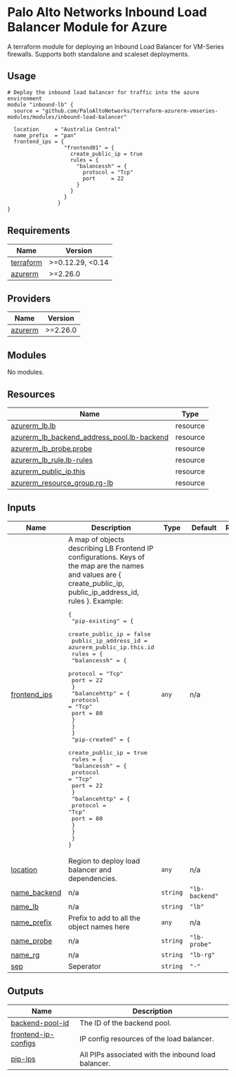 # Palo Alto Networks Inbound Load Balancer Module for Azure

A terraform module for deploying an Inbound Load Balancer for VM-Series firewalls. Supports both standalone and scaleset deployments.

## Usage

```hcl
# Deploy the inbound load balancer for traffic into the azure environment
module "inbound-lb" {
  source = "github.com/PaloAltoNetworks/terraform-azurerm-vmseries-modules/modules/inbound-load-balancer"

  location     = "Australia Central"
  name_prefix  = "pan"
  frontend_ips = {
                  "frontend01" = {
                    create_public_ip = true
                    rules = {
                      "balancessh" = {
                        protocol = "Tcp"
                        port     = 22
                      }
                    }
                  }
                }
}
```

<!-- BEGINNING OF PRE-COMMIT-TERRAFORM DOCS HOOK -->
## Requirements

| Name | Version |
|------|---------|
| <a name="requirement_terraform"></a> [terraform](#requirement\_terraform) | >=0.12.29, <0.14 |
| <a name="requirement_azurerm"></a> [azurerm](#requirement\_azurerm) | >=2.26.0 |

## Providers

| Name | Version |
|------|---------|
| <a name="provider_azurerm"></a> [azurerm](#provider\_azurerm) | >=2.26.0 |

## Modules

No modules.

## Resources

| Name | Type |
|------|------|
| [azurerm_lb.lb](https://registry.terraform.io/providers/hashicorp/azurerm/latest/docs/resources/lb) | resource |
| [azurerm_lb_backend_address_pool.lb-backend](https://registry.terraform.io/providers/hashicorp/azurerm/latest/docs/resources/lb_backend_address_pool) | resource |
| [azurerm_lb_probe.probe](https://registry.terraform.io/providers/hashicorp/azurerm/latest/docs/resources/lb_probe) | resource |
| [azurerm_lb_rule.lb-rules](https://registry.terraform.io/providers/hashicorp/azurerm/latest/docs/resources/lb_rule) | resource |
| [azurerm_public_ip.this](https://registry.terraform.io/providers/hashicorp/azurerm/latest/docs/resources/public_ip) | resource |
| [azurerm_resource_group.rg-lb](https://registry.terraform.io/providers/hashicorp/azurerm/latest/docs/resources/resource_group) | resource |

## Inputs

| Name | Description | Type | Default | Required |
|------|-------------|------|---------|:--------:|
| <a name="input_frontend_ips"></a> [frontend\_ips](#input\_frontend\_ips) | A map of objects describing LB Frontend IP configurations. Keys of the map are the names and values are { create\_public\_ip, public\_ip\_address\_id, rules }. Example:<pre>{<br>  "pip-existing" = {<br>    create_public_ip     = false<br>    public_ip_address_id = azurerm_public_ip.this.id<br>    rules = {<br>      "balancessh" = {<br>        protocol = "Tcp"<br>        port     = 22<br>      }<br>      "balancehttp" = {<br>        protocol = "Tcp"<br>        port     = 80<br>      }<br>    }<br>  }<br>  "pip-created" = {<br>    create_public_ip = true<br>    rules = {<br>      "balancessh" = {<br>        protocol = "Tcp"<br>        port     = 22<br>      }<br>      "balancehttp" = {<br>        protocol = "Tcp"<br>        port     = 80<br>      }<br>    }<br>  }<br>}</pre> | `any` | n/a | yes |
| <a name="input_location"></a> [location](#input\_location) | Region to deploy load balancer and dependencies. | `any` | n/a | yes |
| <a name="input_name_backend"></a> [name\_backend](#input\_name\_backend) | n/a | `string` | `"lb-backend"` | no |
| <a name="input_name_lb"></a> [name\_lb](#input\_name\_lb) | n/a | `string` | `"lb"` | no |
| <a name="input_name_prefix"></a> [name\_prefix](#input\_name\_prefix) | Prefix to add to all the object names here | `any` | n/a | yes |
| <a name="input_name_probe"></a> [name\_probe](#input\_name\_probe) | n/a | `string` | `"lb-probe"` | no |
| <a name="input_name_rg"></a> [name\_rg](#input\_name\_rg) | n/a | `string` | `"lb-rg"` | no |
| <a name="input_sep"></a> [sep](#input\_sep) | Seperator | `string` | `"-"` | no |

## Outputs

| Name | Description |
|------|-------------|
| <a name="output_backend-pool-id"></a> [backend-pool-id](#output\_backend-pool-id) | The ID of the backend pool. |
| <a name="output_frontend-ip-configs"></a> [frontend-ip-configs](#output\_frontend-ip-configs) | IP config resources of the load balancer. |
| <a name="output_pip-ips"></a> [pip-ips](#output\_pip-ips) | All PIPs associated with the inbound load balancer. |
<!-- END OF PRE-COMMIT-TERRAFORM DOCS HOOK -->
